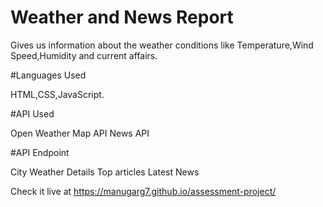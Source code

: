 # Weather and News Report

Gives us information about the weather conditions like Temperature,Wind Speed,Humidity and current affairs.

#Languages Used

HTML,CSS,JavaScript.

#API Used

Open Weather Map API
News API

#API Endpoint

City Weather Details
Top articles
Latest News

Check it live at https://manugarg7.github.io/assessment-project/

